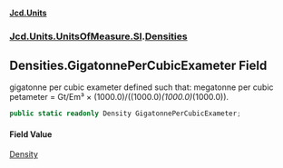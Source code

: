 #### [Jcd.Units](index.md 'index')

### [Jcd.Units.UnitsOfMeasure.SI](Jcd.Units.UnitsOfMeasure.SI.md 'Jcd.Units.UnitsOfMeasure.SI').[Densities](Densities.md 'Jcd.Units.UnitsOfMeasure.SI.Densities')

## Densities.GigatonnePerCubicExameter Field

gigatonne per cubic exameter defined such that: megatonne per cubic petameter = Gt/Em³ ×
(1000.0)/((1000.0)*(1000.0)*(1000.0)).

```csharp
public static readonly Density GigatonnePerCubicExameter;
```

#### Field Value

[Density](Density.md 'Jcd.Units.UnitTypes.Density')